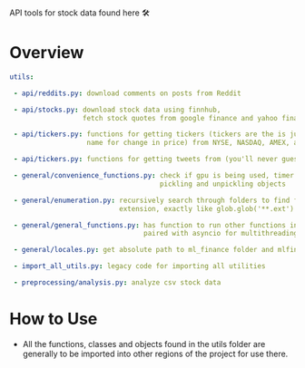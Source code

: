 API tools for stock data found here 🛠

# Overview
```yaml
utils:

 - api/reddits.py: download comments on posts from Reddit

 - api/stocks.py: download stock data using finnhub,
                  fetch stock quotes from google finance and yahoo finance

 - api/tickers.py: functions for getting tickers (tickers are the is just another
                   name for change in price) from NYSE, NASDAQ, AMEX, and S&P500

 - api/tickers.py: functions for getting tweets from (you'll never guess) Twitter

 - general/convenience_functions.py: check if gpu is being used, timer for timing objects,
                                     pickling and unpickling objects

 - general/enumeration.py: recursively search through folders to find files with a certain
                           extension, exactly like glob.glob('**.ext')

 - general/general_functions.py: has function to run other functions in its own thread, can be
                                 paired with asyncio for multithreading with semaphores

 - general/locales.py: get absolute path to ml_finance folder and mlfinance.utils folder

 - import_all_utils.py: legacy code for importing all utilities

 - preprocessing/analysis.py: analyze csv stock data
```

# How to Use
- All the functions, classes and objects found in the utils folder are generally to be imported
  into other regions of the project for use there. 

